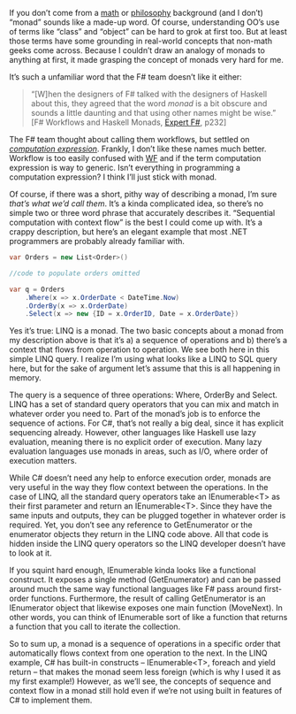 If you don’t come from a
[math](http://en.wikipedia.org/wiki/Monad_%28category_theory%29) or
[philosophy](http://en.wikipedia.org/wiki/Monad_%28symbol%29) background
(and I don’t) “monad” sounds like a made-up word. Of course,
understanding OO’s use of terms like “class” and “object” can be hard to
grok at first too. But at least those terms have some grounding in
real-world concepts that non-math geeks come across. Because I couldn’t
draw an analogy of monads to anything at first, it made grasping the
concept of monads very hard for me.

It’s such a unfamiliar word that the F\# team doesn’t like it either:

> “[W]hen the designers of F\# talked with the designers of Haskell
> about this, they agreed that the word *monad* is a bit obscure and
> sounds a little daunting and that using other names might be wise.”
>  [F\# Workflows and Haskell Monads, [Expert
> F\#](http://www.expert-fsharp.com/default.aspx), p232]

The F\# team thought about calling them workflows, but settled on
*[computation
expression](http://research.microsoft.com/fsharp/manual/spec2.aspx#_Toc202383771)*.
Frankly, I don’t like these names much better. Workflow is too easily
confused with
[WF](http://msdn2.microsoft.com/en-us/library/bb628617.aspx) and if the
term computation expression is way to generic. Isn’t everything in
programming a computation expression? I think I’ll just stick with
monad.

Of course, if there was a short, pithy way of describing a monad, I’m
sure *that’s what we’d call them*. It’s a kinda complicated idea, so
there’s no simple two or three word phrase that accurately describes it.
“Sequential computation with context flow” is the best I could come up
with. It’s a crappy description, but here’s an elegant example that most
.NET programmers are probably already familiar with.

``` csharp
var Orders = new List<Order>()

//code to populate orders omitted

var q = Orders
    .Where(x => x.OrderDate < DateTime.Now)
    .OrderBy(x => x.OrderDate)
    .Select(x => new {ID = x.OrderID, Date = x.OrderDate})
```

Yes it’s true: LINQ is a monad. The two basic concepts about a monad
from my description above is that it’s a) a sequence of operations and
b) there’s a context that flows from operation to operation. We see both
here in this simple LINQ query. I realize I’m using what looks like a
LINQ to SQL query here, but for the sake of argument let’s assume that
this is all happening in memory.

The query is a sequence of three operations: Where, OrderBy and Select.
LINQ has a set of standard query operators that you can mix and match in
whatever order you need to. Part of the monad’s job is to enforce the
sequence of actions. For C\#, that’s not really a big deal, since it has
explicit sequencing already. However, other languages like Haskell use
lazy evaluation, meaning there is no explicit order of execution. Many
lazy evaluation languages use monads in areas, such as I/O, where order
of execution matters.

While C\# doesn’t need any help to enforce execution order, monads are
very useful in the way they flow context between the operations. In the
case of LINQ, all the standard query operators take an IEnumerable\<T\>
as their first parameter and return an IEnumerable\<T\>. Since they have
the same inputs and outputs, they can be plugged together in whatever
order is required. Yet, you don’t see any reference to GetEnumerator or
the enumerator objects they return in the LINQ code above. All that code
is hidden inside the LINQ query operators so the LINQ developer doesn’t
have to look at it.

If you squint hard enough, IEnumerable kinda looks like a functional
construct. It exposes a single method (GetEnumerator) and can be passed
around much the same way functional languages like F\# pass around
first-order functions. Furthermore, the result of calling GetEnumerator
is an IEnumerator object that likewise exposes one main function
(MoveNext). In other words, you can think of IEnumerable sort of like a
function that returns a function that you call to iterate the
collection.

So to sum up, a monad is a sequence of operations in a specific order
that automatically flows context from one operation to the next. In the
LINQ example, C\# has built-in constructs – IEnumerable\<T\>, foreach
and yield return – that makes the monad seem less foreign (which is why
I used it as my first example!) However, as we’ll see, the concepts of
sequence and context flow in a monad still hold even if we’re not using
built in features of C\# to implement them.
